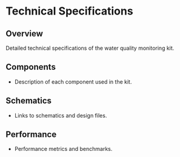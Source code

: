# Technical Specifications

## Overview
Detailed technical specifications of the water quality monitoring kit.

## Components
- Description of each component used in the kit.

## Schematics
- Links to schematics and design files.

## Performance
- Performance metrics and benchmarks.
